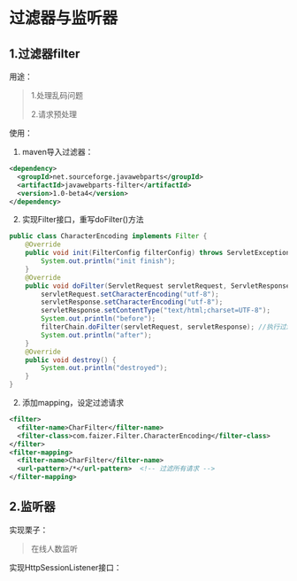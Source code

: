 # 过滤器与监听器

## 1.过滤器filter

用途：

>  1.处理乱码问题
>
>  2.请求预处理

使用：

1. maven导入过滤器：

```xml
<dependency>
  <groupId>net.sourceforge.javawebparts</groupId>
  <artifactId>javawebparts-filter</artifactId>
  <version>1.0-beta4</version>
</dependency>
```

2. 实现Filter接口，重写doFilter()方法

```java
public class CharacterEncoding implements Filter {
    @Override
    public void init(FilterConfig filterConfig) throws ServletException {
        System.out.println("init finish");
    }
    @Override
    public void doFilter(ServletRequest servletRequest, ServletResponse servletResponse, FilterChain filterChain) throws IOException, ServletException {
        servletRequest.setCharacterEncoding("utf-8");
        servletResponse.setCharacterEncoding("utf-8");
        servletResponse.setContentType("text/html;charset=UTF-8");
        System.out.println("before");
        filterChain.doFilter(servletRequest, servletResponse); //执行过滤
        System.out.println("after");
    }
    @Override
    public void destroy() {
        System.out.println("destroyed");
    }
}
```

2. 添加mapping，设定过滤请求

```xml
<filter>
  <filter-name>CharFilter</filter-name>
  <filter-class>com.faizer.Filter.CharacterEncoding</filter-class>
</filter>
<filter-mapping>
  <filter-name>CharFilter</filter-name>
  <url-pattern>/*</url-pattern>  <!-- 过滤所有请求 -->
</filter-mapping>
```

## 2.监听器

实现栗子：

> 在线人数监听

实现HttpSessionListener接口：

